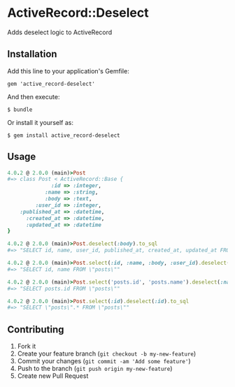 # ActiveRecord::Deselect

Adds deselect logic to ActiveRecord

## Installation

Add this line to your application's Gemfile:

    gem 'active_record-deselect'

And then execute:

    $ bundle

Or install it yourself as:

    $ gem install active_record-deselect

## Usage

```ruby
4.0.2 @ 2.0.0 (main)>Post
#=> class Post < ActiveRecord::Base {
              :id => :integer,
            :name => :string,
            :body => :text,
         :user_id => :integer,
    :published_at => :datetime,
      :created_at => :datetime,
      :updated_at => :datetime
}

4.0.2 @ 2.0.0 (main)>Post.deselect(:body).to_sql
#=> "SELECT id, name, user_id, published_at, created_at, updated_at FROM \"posts\""

4.0.2 @ 2.0.0 (main)>Post.select(:id, :name, :body, :user_id).deselect(:body, "user_id").to_sql
#=> "SELECT id, name FROM \"posts\""

4.0.2 @ 2.0.0 (main)>Post.select('posts.id', 'posts.name').deselect(:name).to_sql
#=> "SELECT posts.id FROM \"posts\""

4.0.2 @ 2.0.0 (main)>Post.select(:id).deselect(:id).to_sql
#=> "SELECT \"posts\".* FROM \"posts\""
```

## Contributing

1. Fork it
2. Create your feature branch (`git checkout -b my-new-feature`)
3. Commit your changes (`git commit -am 'Add some feature'`)
4. Push to the branch (`git push origin my-new-feature`)
5. Create new Pull Request
